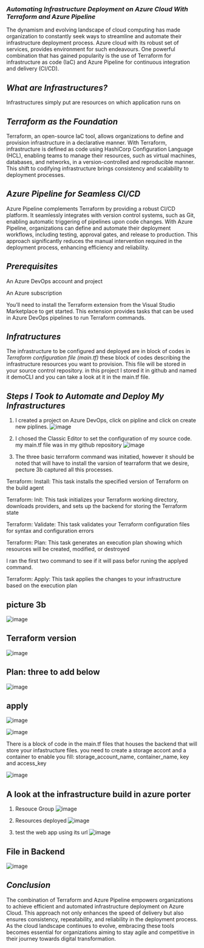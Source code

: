 ### *Automating Infrastructure Deployment on Azure Cloud With Terraform and Azure Pipeline*
The dynamism and evolving landscape of cloud computing has made organization to constantly seek ways to streamline and automate their infrastructure deployment process. Azure cloud with its robust set of services, provides environment for such endeavours. One powerful combination that has gained popularity is the use of Terraform for infrastructure as code (IaC) and Azure Pipeline for continuous integration and delivery (CI/CD).

## *What are Infrastructures?*
Infrastructures simply put are resources on which application runs on

## *Terraform as the Foundation*
Terraform, an open-source IaC tool, allows organizations to define and provision infrastructure in a declarative manner. With Terraform, infrastructure is defined as code using HashiCorp Configuration Language (HCL), enabling teams to manage their resources, such as virtual machines, databases, and networks, in a version-controlled and reproducible manner. This shift to codifying infrastructure brings consistency and scalability to deployment processes.

## *Azure Pipeline for Seamless CI/CD*
Azure Pipeline complements Terraform by providing a robust CI/CD platform. It seamlessly integrates with version control systems, such as Git, enabling automatic triggering of pipelines upon code changes. With Azure Pipeline, organizations can define and automate their deployment workflows, including testing, approval gates, and release to production. This approach significantly reduces the manual intervention required in the deployment process, enhancing efficiency and reliability.

## *Prerequisites*

An Azure DevOps account and project

An Azure subscription

You’ll need to install the Terraform extension from the Visual Studio Marketplace to get started. This extension provides tasks that can be used in Azure DevOps pipelines to run Terraform commands. 

## *Infratructures*

The infrastructure to be configured and deployed are in block of codes in *Terraform configuration file (main.tf)* these block of codes describing the infrastructure resources you want to provision. This file will be stored in your source control repository. in this project I stored it in github and named it demoCLI and you can take a look at it in the main.tf file.

## *Steps I Took to Automate and Deploy My Infrastructures*

1) I created a project on Azure DevOps, click on pipline and click on create new piplines.
![image](https://github.com/akpatiudo/democli/assets/118566096/1cba5480-a29f-42db-bab5-6110a7175af7)

2) I chosed the Classic Editor to set the configuration of my source code. my main.tf file was in my github repository
![image](https://github.com/akpatiudo/democli/assets/118566096/74a21aa9-5926-4a6a-8407-d00d9e0b9d98)

3) The three basic terraform command was initatied, however it should be noted that will have to install the varsion of tearraform that we desire, pecture 3b captured all this processes.

Terraform: Install: This task installs the specified version of Terraform on the build agent

Terraform: Init: This task initializes your Terraform working directory, downloads providers, and sets up the backend for storing the Terraform state

Terraform: Validate: This task validates your Terraform configuration files for syntax and configuration errors

Terraform: Plan: This task generates an execution plan showing which resources will be created, modified, or destroyed

I ran the first two command to see if it will pass befor runing the applyed command.

Terraform: Apply: This task applies the changes to your infrastructure based on the execution plan

## picture 3b
![image](https://github.com/akpatiudo/democli/assets/118566096/bba963e3-b2d5-4ad1-835a-57c582990ef2)

## Terraform version
![image](https://github.com/akpatiudo/democli/assets/118566096/5c970e62-557d-4b3e-9186-d2b2aac8bd17)

## Plan: three to add below
![image](https://github.com/akpatiudo/democli/assets/118566096/cd581ccb-bae5-4d73-9db1-ddb3f4b210ff)

## apply
![image](https://github.com/akpatiudo/democli/assets/118566096/c2ad538c-227e-4df7-9b49-21fffc7aa12d)

![image](https://github.com/akpatiudo/democli/assets/118566096/d9c41de1-30f9-42e9-b748-33ac53d6e1f9)

There is a block of code in the main.tf files that houses the backend that will store your infastructure files. you need to create a storage accont and a container to enable you fill: storage_account_name, container_name, key and access_key 

![image](https://github.com/akpatiudo/democli/assets/118566096/1add8f7d-38ac-4967-8ab6-2bd30c058d1f)

## A look at the infrastructure build in azure porter

1) Resouce Group
![image](https://github.com/akpatiudo/democli/assets/118566096/753c29d9-6b1f-42f1-b163-47768b417c29)

2) Resources deployed
   ![image](https://github.com/akpatiudo/democli/assets/118566096/21634f8f-08a8-4461-8d16-d099685b7973)

3) test the web app using its url
![image](https://github.com/akpatiudo/democli/assets/118566096/70ab0b48-c54c-4709-bea8-0b0b7bd8ff6d)

## File in Backend
![image](https://github.com/akpatiudo/democli/assets/118566096/61c08bcc-fb12-4144-aaab-5662003632ba)

## *Conclusion*

The combination of Terraform and Azure Pipeline empowers organizations to achieve efficient and automated infrastructure deployment on Azure Cloud. This approach not only enhances the speed of delivery but also ensures consistency, repeatability, and reliability in the deployment process. As the cloud landscape continues to evolve, embracing these tools becomes essential for organizations aiming to stay agile and competitive in their journey towards digital transformation.











